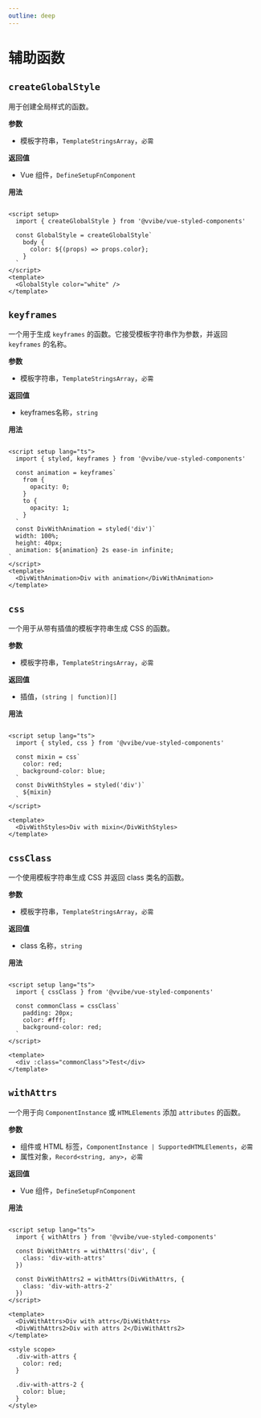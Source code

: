 ```yaml
---
outline: deep
---
```


# 辅助函数

## `createGlobalStyle`

用于创建全局样式的函数。

**参数**

- 模板字符串，`TemplateStringsArray`，`必需`

**返回值**

- Vue 组件，`DefineSetupFnComponent`

**用法**

```vue

<script setup>
  import { createGlobalStyle } from '@vvibe/vue-styled-components'

  const GlobalStyle = createGlobalStyle`
    body {
      color: ${(props) => props.color};
    }
  `
</script>
<template>
  <GlobalStyle color="white" />
</template>
```

## `keyframes`

一个用于生成 `keyframes` 的函数。它接受模板字符串作为参数，并返回 `keyframes` 的名称。

**参数**

- 模板字符串，`TemplateStringsArray`，`必需`

**返回值**

- keyframes名称，`string`

**用法**

```vue

<script setup lang="ts">
  import { styled, keyframes } from '@vvibe/vue-styled-components'

  const animation = keyframes`
    from {
      opacity: 0;
    }
    to {
      opacity: 1;
    }
  `
  const DivWithAnimation = styled('div')`
  width: 100%;
  height: 40px;
  animation: ${animation} 2s ease-in infinite;
`
</script>
<template>
  <DivWithAnimation>Div with animation</DivWithAnimation>
</template>
```

## `css`

一个用于从带有插值的模板字符串生成 CSS 的函数。

**参数**

- 模板字符串，`TemplateStringsArray`，`必需`

**返回值**

- 插值，`(string | function)[]`

**用法**

```vue

<script setup lang="ts">
  import { styled, css } from '@vvibe/vue-styled-components'

  const mixin = css`
    color: red;
    background-color: blue;
  `
  const DivWithStyles = styled('div')`
    ${mixin}
  `
</script>

<template>
  <DivWithStyles>Div with mixin</DivWithStyles>
</template>
```



## `cssClass`

一个使用模板字符串生成 CSS 并返回 class 类名的函数。

**参数**

- 模板字符串，`TemplateStringsArray`，`必需`

**返回值**

- class 名称，`string`

**用法**

```vue

<script setup lang="ts">
  import { cssClass } from '@vvibe/vue-styled-components'

  const commonClass = cssClass`
    padding: 20px;
    color: #fff;
    background-color: red;
  `
</script>

<template>
  <div :class="commonClass">Test</div>
</template>
```

## `withAttrs`

一个用于向 `ComponentInstance` 或 `HTMLElements` 添加 `attributes` 的函数。

**参数**

- 组件或 HTML 标签，`ComponentInstance | SupportedHTMLElements`，`必需`
- 属性对象，`Record<string, any>`，`必需`

**返回值**

- Vue 组件，`DefineSetupFnComponent`

**用法**

```vue

<script setup lang="ts">
  import { withAttrs } from '@vvibe/vue-styled-components'

  const DivWithAttrs = withAttrs('div', {
    class: 'div-with-attrs'
  })

  const DivWithAttrs2 = withAttrs(DivWithAttrs, {
    class: 'div-with-attrs-2'
  })
</script>

<template>
  <DivWithAttrs>Div with attrs</DivWithAttrs>
  <DivWithAttrs2>Div with attrs 2</DivWithAttrs2>
</template>

<style scope>
  .div-with-attrs {
    color: red;
  }

  .div-with-attrs-2 {
    color: blue;
  }
</style>
```
